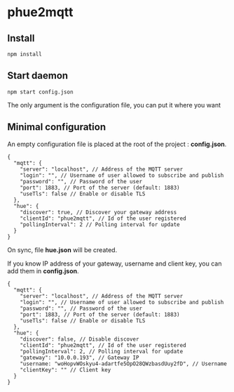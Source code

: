 # phue2mqtt

## Install

```
npm install
```

## Start daemon

```
npm start config.json
```

The only argument is the configuration file, you can put it where you want

## Minimal configuration
An empty configuration file is placed at the root of the project : __config.json__.
```
{
  "mqtt": {
    "server": "localhost", // Address of the MQTT server
    "login": "", // Username of user allowed to subscribe and publish
    "password": "", // Password of the user
    "port": 1883, // Port of the server (default: 1883)
    "useTls": false // Enable or disable TLS
  },
  "hue": {
    "discover": true, // Discover your gateway address
    "clientId": "phue2mqtt", // Id of the user registered
    "pollingInterval": 2 // Polling interval for update
  }
}
```
On sync, file __hue.json__ will be created.

If you know IP address of your gateway, username and client key, you can add them in __config.json__.
```
{
  "mqtt": {
    "server": "localhost", // Address of the MQTT server
    "login": "", // Username of user allowed to subscribe and publish
    "password": "", // Password of the user
    "port": 1883, // Port of the server (default: 1883)
    "useTls": false // Enable or disable TLS
  },
  "hue": {
    "discover": false, // Disable discover
    "clientId": "phue2mqtt", // Id of the user registered
    "pollingInterval": 2, // Polling interval for update
    "gateway": "10.0.0.193", // Gateway IP
    "username: "woHopvWOskyu4-adartfe5OpO28QWzbasdUuy2fD", // Username
    "clientKey": "" // Client key
  }
}
```
